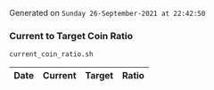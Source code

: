 Generated on `Sunday 26-September-2021 at 22:42:50`

### Current to Target Coin Ratio
`current_coin_ratio.sh`

Date|Current|Target|Ratio
---|---|---|---
